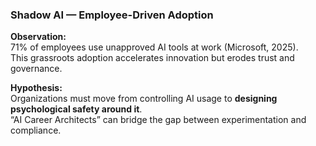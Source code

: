 ### Shadow AI — Employee-Driven Adoption

**Observation:**  
71% of employees use unapproved AI tools at work (Microsoft, 2025).  
This grassroots adoption accelerates innovation but erodes trust and governance.

**Hypothesis:**  
Organizations must move from controlling AI usage to **designing psychological safety around it**.  
“AI Career Architects” can bridge the gap between experimentation and compliance.

